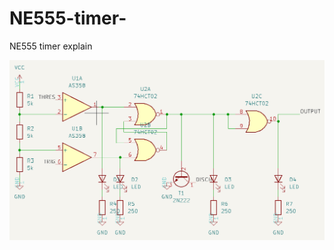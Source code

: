 # NE555-timer-
NE555 timer explain

![Simplified Schematic](https://github.com/yoyoberenguer/NE555-timer-/blob/main/schema.png)
